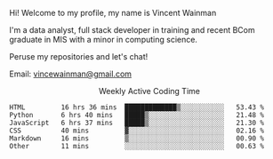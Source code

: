 Hi! Welcome to my profile, my name is Vincent Wainman

I'm a data analyst, full stack developer in training and recent BCom graduate in MIS with a minor in computing science. 

Peruse my repositories and let's chat!

Email: vincewainman@gmail.com

<p align="center"> Weekly Active Coding Time </p>
<!--START_SECTION:waka-->

```text
HTML         16 hrs 36 mins  █████████████▒░░░░░░░░░░░   53.43 %
Python       6 hrs 40 mins   █████▒░░░░░░░░░░░░░░░░░░░   21.48 %
JavaScript   6 hrs 37 mins   █████▒░░░░░░░░░░░░░░░░░░░   21.30 %
CSS          40 mins         ▓░░░░░░░░░░░░░░░░░░░░░░░░   02.16 %
Markdown     16 mins         ▒░░░░░░░░░░░░░░░░░░░░░░░░   00.90 %
Other        11 mins         ░░░░░░░░░░░░░░░░░░░░░░░░░   00.63 %
```

<!--END_SECTION:waka-->
